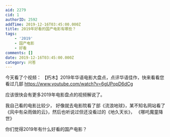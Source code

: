 ```yaml
---
aid: 2279
cid: 1
authorID: 2592
addTime: 2019-12-16T03:45:00.000Z
title: 2019年好看的国产电影有哪些？
tags:
    - '2019'
    - 国产电影
    - 好看
comments: []
date: 2019-12-16T03:45:00.000Z
category: 问答
---
```


今天看了个视频： 【朽木】2019年华语电影大盘点，点评华语佳作，快来看看您看过几部 https://www.youtube.com/watch?v=6gUPopD6dCg

应该很快会有更多2019年电影盘点的视频解说了。

我自己看的电影比较少， 好像就去电影院看了部《流浪地球》，某不知名网站看了《风中有朵雨做的云》，然后也听说过但还没看过的《地久天长》， 《哪吒魔童降世》

你们觉得2019年有什么好看的国产电影？

